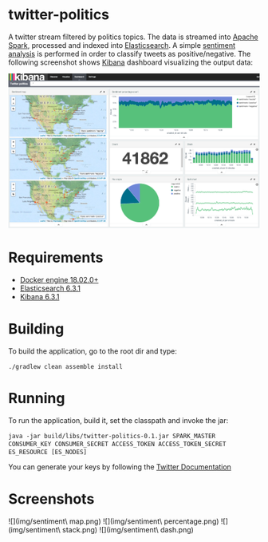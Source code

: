 # twitter-politics
A twitter stream filtered by politics topics. The data is streamed into [Apache Spark](https://spark.apache.org/), processed and indexed into [Elasticsearch](https://www.elastic.co/). A simple [sentiment analysis](http://en.wikipedia.org/wiki/Sentiment_analysis) is performed in order to classify tweets as positive/negative. The following screenshot shows [Kibana](https://www.elastic.co/products/kibana) dashboard visualizing the output data:

![Politics tweets visualization](img/kibana.png)

# Requirements

- [Docker engine 18.02.0+](https://docs.docker.com/release-notes/docker-ce/)
- [Elasticsearch 6.3.1](https://www.elastic.co/guide/en/elasticsearch/reference/6.3/release-notes-6.3.1.html)
- [Kibana 6.3.1](https://www.elastic.co/guide/en/kibana/6.3/release-notes-6.3.1.html)

# Building

To build the application, go to the root dir and type:

```shell
./gradlew clean assemble install
```

# Running

To run the application, build it, set the classpath and invoke the jar:

```shell
java -jar build/libs/twitter-politics-0.1.jar SPARK_MASTER CONSUMER_KEY CONSUMER_SECRET ACCESS_TOKEN ACCESS_TOKEN_SECRET ES_RESOURCE [ES_NODES]
```

You can generate your keys by following the [Twitter Documentation](https://dev.twitter.com/oauth/overview/application-owner-access-tokens)

# Screenshots

![](img/sentiment\ map.png)
![](img/sentiment\ percentage.png)
![](img/sentiment\ stack.png)
![](img/sentiment\ dash.png)

